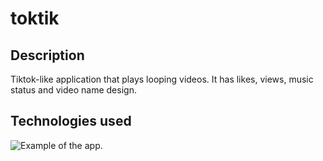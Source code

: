 # toktik

## Description

Tiktok-like application that plays looping videos. It has likes, views, music status and video name design. 

## Technologies used

![Example of the app.](https://imgur.com/a/QPSJlDA)

